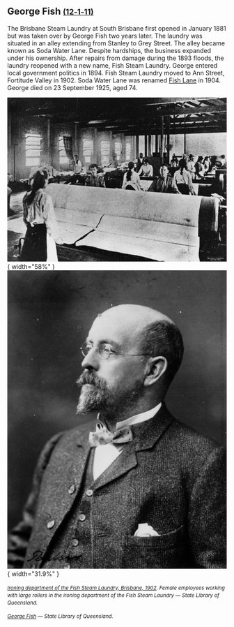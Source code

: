 ## George Fish <small>[(12‑1‑11)](https://brisbane.discovereverafter.com/profile/31745645 "Go to Memorial Information" )</small>

The Brisbane Steam Laundry at South Brisbane first opened in January 1881 but was taken over by George Fish two years later. The laundry was situated in an alley extending from Stanley to Grey Street. The alley became known as Soda Water Lane. Despite hardships, the business expanded under his ownership. After repairs from damage during the 1893 floods, the laundry reopened with a new name, Fish Steam Laundry. George entered local government politics in 1894. Fish Steam Laundry moved to Ann Street, Fortitude Valley in 1902. Soda Water Lane was renamed [Fish Lane](https://explorefishlane.com.au) in 1904. George died on 23 September 1925, aged 74. 

![Ironing department of the Fish Steam Laundry, Brisbane, 1902](../assets/ironing-department-fish-steam-laundry.jpg){ width="58%" }  ![George Fish](../assets/george-fish.jpg){ width="31.9%" }  

*<small>[Ironing department of the Fish Steam Laundry, Brisbane, 1902](http://onesearch.slq.qld.gov.au/permalink/f/1upgmng/slq_alma21220102730002061). Female employees working with large rollers in the ironing department of the Fish Steam Laundry — State Library of Queensland.</small>* <br>

*<small>[George Fish](https://onesearch.slq.qld.gov.au/permalink/61SLQ_INST/dls06p/alma99183736120002061) — State Library of Queensland.</small>*

